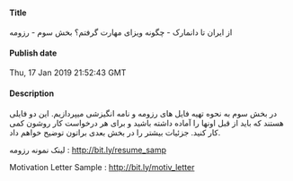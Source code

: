 #### Title
از ایران تا دانمارک - چگونه ویزای مهارت گرفتم؟ بخش سوم - رزومه
#### Publish date
Thu, 17 Jan 2019 21:52:43 GMT
#### Description
<p>در بخش سوم به نحوه تهیه فایل های رزومه و نامه انگیزشی&nbsp;میپردازیم. این دو فایلی هستند که باید از قبل اونها را آماده داشته باشید و برای هر درخواست کار روشون کمی کار کنید. جزئیات بیشتر را در بخش بعدی براتون توضیح خواهم داد.</p>
<p>لینک نمونه رزومه :‌&nbsp;<a href="http://bit.ly/resume_samp">http://bit.ly/resume_samp</a></p>
<p>Motivation Letter Sample :&nbsp;<a href="http://bit.ly/motiv_letter">http://bit.ly/motiv_letter</a></p>

